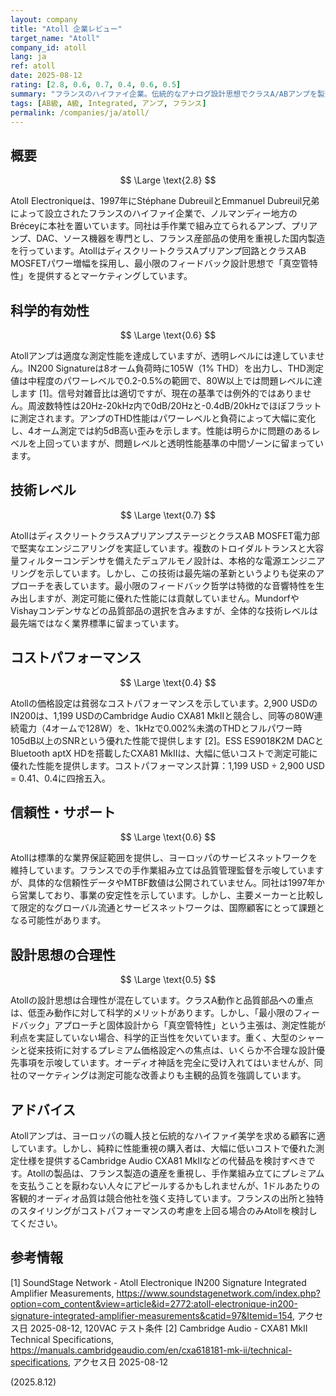 ```yaml
---
layout: company
title: "Atoll 企業レビュー"
target_name: "Atoll"
company_id: atoll
lang: ja
ref: atoll
date: 2025-08-12
rating: [2.8, 0.6, 0.7, 0.4, 0.6, 0.5]
summary: "フランスのハイファイ企業。伝統的なアナログ設計思想でクラスA/ABアンプを製造するが、透明レベルの性能と競争力ある価格設定に欠ける。"
tags: [AB級, A級, Integrated, アンプ, フランス]
permalink: /companies/ja/atoll/
---
```

## 概要

$$ \Large \text{2.8} $$

Atoll Electroniqueは、1997年にStéphane DubreuilとEmmanuel Dubreuil兄弟によって設立されたフランスのハイファイ企業で、ノルマンディー地方のBréceyに本社を置いています。同社は手作業で組み立てられるアンプ、プリアンプ、DAC、ソース機器を専門とし、フランス産部品の使用を重視した国内製造を行っています。AtollはディスクリートクラスAプリアンプ回路とクラスAB MOSFETパワー増幅を採用し、最小限のフィードバック設計思想で「真空管特性」を提供するとマーケティングしています。

## 科学的有効性

$$ \Large \text{0.6} $$

Atollアンプは適度な測定性能を達成していますが、透明レベルには達していません。IN200 Signatureは8オーム負荷時に105W（1% THD）を出力し、THD測定値は中程度のパワーレベルで0.2-0.5%の範囲で、80W以上では問題レベルに達します [1]。信号対雑音比は適切ですが、現在の基準では例外的ではありません。周波数特性は20Hz-20kHz内で0dB/20Hzと-0.4dB/20kHzでほぼフラットに測定されます。アンプのTHD性能はパワーレベルと負荷によって大幅に変化し、4オーム測定では約5dB高い歪みを示します。性能は明らかに問題のあるレベルを上回っていますが、問題レベルと透明性能基準の中間ゾーンに留まっています。

## 技術レベル

$$ \Large \text{0.7} $$

AtollはディスクリートクラスAプリアンプステージとクラスAB MOSFET電力部で堅実なエンジニアリングを実証しています。複数のトロイダルトランスと大容量フィルターコンデンサを備えたデュアルモノ設計は、本格的な電源エンジニアリングを示しています。しかし、この技術は最先端の革新というよりも従来のアプローチを表しています。最小限のフィードバック哲学は特徴的な音響特性を生み出しますが、測定可能に優れた性能には貢献していません。MundorfやVishayコンデンサなどの品質部品の選択を含みますが、全体的な技術レベルは最先端ではなく業界標準に留まっています。

## コストパフォーマンス

$$ \Large \text{0.4} $$

Atollの価格設定は貧弱なコストパフォーマンスを示しています。2,900 USDのIN200は、1,199 USDのCambridge Audio CXA81 MkIIと競合し、同等の80W連続電力（4オームで128W）を、1kHzで0.002%未満のTHDとフルパワー時105dB以上のSNRという優れた性能で提供します [2]。ESS ES9018K2M DACとBluetooth aptX HDを搭載したCXA81 MkIIは、大幅に低いコストで測定可能に優れた性能を提供します。コストパフォーマンス計算：1,199 USD ÷ 2,900 USD = 0.41、0.4に四捨五入。

## 信頼性・サポート

$$ \Large \text{0.6} $$

Atollは標準的な業界保証範囲を提供し、ヨーロッパのサービスネットワークを維持しています。フランスでの手作業組み立ては品質管理監督を示唆していますが、具体的な信頼性データやMTBF数値は公開されていません。同社は1997年から営業しており、事業の安定性を示しています。しかし、主要メーカーと比較して限定的なグローバル流通とサービスネットワークは、国際顧客にとって課題となる可能性があります。

## 設計思想の合理性

$$ \Large \text{0.5} $$

Atollの設計思想は合理性が混在しています。クラスA動作と品質部品への重点は、低歪み動作に対して科学的メリットがあります。しかし、「最小限のフィードバック」アプローチと固体設計から「真空管特性」という主張は、測定性能が利点を実証していない場合、科学的正当性を欠いています。重く、大型のシャーシと従来技術に対するプレミアム価格設定への焦点は、いくらか不合理な設計優先事項を示唆しています。オーディオ神話を完全に受け入れてはいませんが、同社のマーケティングは測定可能な改善よりも主観的品質を強調しています。

## アドバイス

Atollアンプは、ヨーロッパの職人技と伝統的なハイファイ美学を求める顧客に適しています。しかし、純粋に性能重視の購入者は、大幅に低いコストで優れた測定仕様を提供するCambridge Audio CXA81 MkIIなどの代替品を検討すべきです。Atollの製品は、フランス製造の遺産を重視し、手作業組み立てにプレミアムを支払うことを厭わない人々にアピールするかもしれませんが、1ドルあたりの客観的オーディオ品質は競合他社を強く支持しています。フランスの出所と独特のスタイリングがコストパフォーマンスの考慮を上回る場合のみAtollを検討してください。

## 参考情報

[1] SoundStage Network - Atoll Electronique IN200 Signature Integrated Amplifier Measurements, https://www.soundstagenetwork.com/index.php?option=com_content&view=article&id=2772:atoll-electronique-in200-signature-integrated-amplifier-measurements&catid=97&Itemid=154, アクセス日 2025-08-12, 120VAC テスト条件
[2] Cambridge Audio - CXA81 MkII Technical Specifications, https://manuals.cambridgeaudio.com/en/cxa618181-mk-ii/technical-specifications, アクセス日 2025-08-12

(2025.8.12)